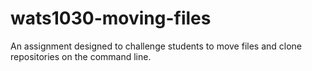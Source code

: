 # wats1030-moving-files
An assignment designed to challenge students to move files and clone repositories on the command line.
